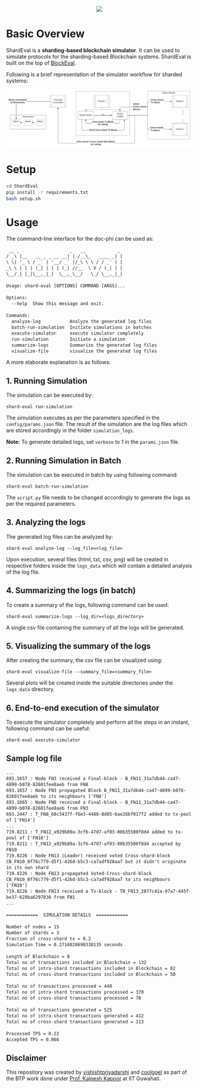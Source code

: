 <p align="center">
    <img src="https://github.com/vishishtpriyadarshi/ShardEval/blob/main/docs/ShardEval.png">
</p>


# Basic Overview
ShardEval is a **sharding-based blockchain simulator**. It can be used to simulate protocols for the sharding-based Blockchain systems. ShardEval is built on the top of [BlockEval](https://github.com/deepakgouda/BlockEval).

Following is a brief representation of the simulator workflow for sharded systems:

![Worklfow](docs/workflow.png)

# Setup
```bash
cd ShardEval
pip install -r requirements.txt
bash setup.sh
```

# Usage 
The command-line interface for the doc-phi can be used as:

```
 __ _                   _   __            _ 
/ _\ |__   __ _ _ __ __| | /__\_   ____ _| |
\ \| '_ \ / _` | '__/ _` |/_\ \ \ / / _` | |
_\ \ | | | (_| | | | (_| //__  \ V / (_| | |
\__/_| |_|\__,_|_|  \__,_\__/   \_/ \__,_|_|

Usage: shard-eval [OPTIONS] COMMAND [ARGS]...

Options:
  --help  Show this message and exit.

Commands:
  analyze-log           Analyze the generated log files
  batch-run-simulation  Initiate simulations in batches
  execute-simulator     execute simulator completely
  run-simulation        Initiate a simulation
  summarize-logs        Summarize the generated log files
  visualize-file        visualize the generated log files
```

A more elaborate explanation is as follows:

## 1. Running Simulation
The simulation can be executed by:
```
shard-eval run-simulation
```
The simulation executes as per the parameters specified in the
```config/params.json``` file. The result of the simulation are the log files which are stored accordingly in the folder ```simulation_logs```.

**Note:** To generate detailed logs, set ```verbose``` to 1 in the ```params.json``` file.

## 2. Running Simulation in Batch
The simulation can be executed in batch by using following command:
```
shard-eval batch-run-simulation
```

The ```script.py``` file needs to be changed accordingly to generate the logs as per the required parameters.

## 3. Analyzing the logs
The generated log files can be analyzed by:

```
shard-eval analyze-log --log_file=<log_file>
```

Upon execution, several files (html, txt, csv, png) will be created in respective folders inside the ```logs_data``` which will contain a detailed analysis of the log file. 


## 4. Summarizing the logs (in batch)
To create a summary of the logs, following command can be used:

```
shard-eval summarize-logs --log_dir=<logs_directory>
```

A single csv file containing the summary of all the logs will be generated.


## 5. Visualizing the summary of the logs
After creating the summary, the csv file can be visualized using:

```
shard-eval visualize-file --summary_file=<summary_file>
```

Several plots will be created inside the suitable directories under the ```logs_data``` directory.


## 6. End-to-end execution of the simulator
To execute the simulator completely and perform all the steps in an instant, following command can be useful:

```
shard-eval execute-simulator
```

## Sample log file

```
...
693.1657 : Node FN3 received a Final-block - B_FN11_31a7db44-ca47-4899-b078-82601fee8aeb from FN8
693.1657 : Node FN3 propagated Block B_FN11_31a7db44-ca47-4899-b078-82601fee8aeb to its neighbours ['FN8']
693.1665 : Node FN8 received a Final-block - B_FN11_31a7db44-ca47-4899-b078-82601fee8aeb from FN3
693.2447 : T_FN8_68c3437f-f6e3-4486-8d05-6ae26bf017f2 added to tx-pool of ['FN14']
...
719.8211 : T_FN12_a929b89a-3cf6-4707-af03-00b35500f8d4 added to tx-pool of ['FN10']
719.8211 : T_FN12_a929b89a-3cf6-4707-af03-00b35500f8d4 accepted by FN10
719.8226 : Node FN13 (Leader) received voted Cross-shard-block CB_FN10_0f76c779-d5f1-426d-b5c3-ca7adf928aa7 but it didn't originate in its own shard
719.8226 : Node FN13 propagated Voted-Cross-shard-block CB_FN10_0f76c779-d5f1-426d-b5c3-ca7adf928aa7 to its neighbours ['FN10']
719.8226 : Node FN13 received a Tx-block - TB_FN13_2077c41a-97a7-445f-be37-629ba6297036 from FN1
...

============  SIMULATION DETAILS  ============

Number of nodes = 15
Number of shards = 3
Fraction of cross-shard tx = 0.2
Simulation Time = 0.2716028690338135 seconds

Length of Blockchain = 8
Total no of transactions included in Blockchain = 132
Total no of intra-shard transactions included in Blockchain = 82
Total no of cross-shard transactions included in Blockchain = 50

Total no of transactions processed = 440
Total no of intra-shard transactions processed = 370
Total no of cross-shard transactions processed = 70

Total no of transactions generated = 525
Total no of intra-shard transactions generated = 412
Total no of cross-shard transactions generated = 113

Processed TPS = 0.22
Accepted TPS = 0.066
```

## Disclaimer
This repository was created by [vishishtpriyadarshi](https://github.com/vishishtpriyadarshi) and [coolgoel](https://github.com/coolgoel) as part of the BTP work done under [Prof. Kalpesh Kapoor](https://www.iitg.ac.in/kalpesh/) at IIT Guwahati.
